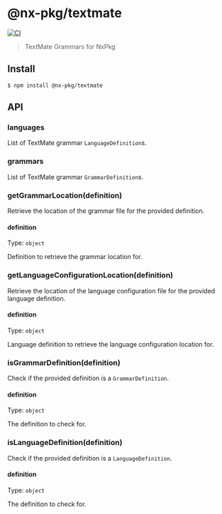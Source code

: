 # @nx-pkg/textmate

[![CI](https://github.com/nxpkg/textmate/workflows/CI/badge.svg)](https://github.com/nxpkg/textmate/actions/workflows/main.yaml)

> TextMate Grammars for NxPkg


## Install

```
$ npm install @nx-pkg/textmate
```


## API

### languages

List of TextMate grammar `LanguageDefinition`s.

### grammars

List of TextMate grammar `GrammarDefinition`s.

### getGrammarLocation(definition)

Retrieve the location of the grammar file for the provided definition.

#### definition

Type: `object`

Definition to retrieve the grammar location for.

### getLanguageConfigurationLocation(definition)

Retrieve the location of the language configuration file for the provided language definition.

#### definition

Type: `object`

Language definition to retrieve the language configuration location for.

### isGrammarDefinition(definition)

Check if the provided definition is a `GrammarDefinition`.

#### definition

Type: `object`

The definition to check for.

### isLanguageDefinition(definition)

Check if the provided definition is a `LanguageDefinition`.

#### definition

Type: `object`

The definition to check for.

